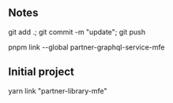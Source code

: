 ## Notes

git add .; git commit -m "update"; git push

pnpm link --global partner-graphql-service-mfe

## Initial project

yarn link "partner-library-mfe"
